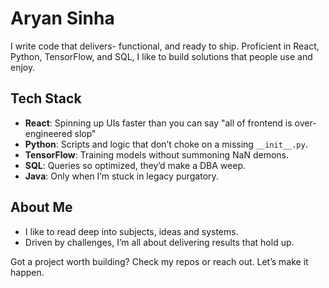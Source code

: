 # Aryan Sinha

I write code that delivers- functional, and ready to ship. Proficient in React, Python, TensorFlow, and SQL, I like to build solutions that people use and enjoy.

## Tech Stack
- **React**: Spinning up UIs faster than you can say "all of frontend is over-engineered slop"
- **Python**: Scripts and logic that don’t choke on a missing `__init__.py`.
- **TensorFlow**: Training models without summoning NaN demons.
- **SQL**: Queries so optimized, they’d make a DBA weep.
- **Java**: Only when I’m stuck in legacy purgatory.

## About Me
- I like to read deep into subjects, ideas and systems.
- Driven by challenges, I’m all about delivering results that hold up.

Got a project worth building? Check my repos or reach out. Let’s make it happen.
